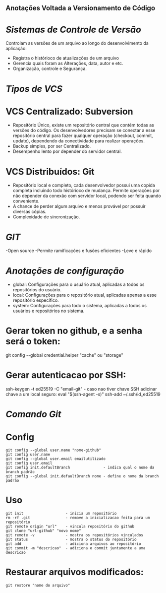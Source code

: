 ## Anotações Voltada a Versionamento de Código
# *Sistemas de Controle de Versão*
Controlam as versões de um arquivo ao longo do desenvolvimento da aplicação:
- Registra o histórioco de atualizações de um arquivo
- Gerencia  quais foram as Alterações, data, autor e etc.
- Organização, controle e Segurança.

# *Tipos de VCS*
# VCS Centralizado: Subversion
- Repositório Único, existe um repositório central que contém todas as versões do código. 
Os desenvolvedores precisam se conectar a esse repositório central para fazer qualquer 
operação (checkout, commit, update), dependendo da conectividade para realizar operações.
- Backup simples, por ser Centralizado.
- Desempenho lento por depender do servidor central.
# VCS Distribuídos: Git
- Repositório local e completo, cada desenvolvedor possui uma copida completa incluindo
todo histórioco de mudança. Permite operações por não depender da conexão com servidor 
local, podendo ser feita quando conveniente.
- A chance de perder algum arquivo e menos provável por possuir diversas cópias.
- Complexidade de sincronização.

# *GIT*
-Open source
-Permite ramificações e fusões eficientes
-Leve e rápido

# *Anotações de configuração*
- global: Configurações para o usuário atual, aplicadas a todos os repositórios do usuário.
- local: Configurações para o repositório atual, aplicadas apenas a esse repositório específico.
- system: Configurações para todo o sistema, aplicadas a todos os usuários e repositórios no sistema.

# Gerar token no github, e a senha será o token: 
git config --global credential.helper "cache" ou "storage"

# Gerar autenticacao por SSH:
ssh-keygen -t ed25519 -C "email-git" - caso nao tiver chave SSH
adicinar chave a um local seguro:
eval "$(ssh-agent -s)"
ssh-add ~/.ssh/id_ed25519

# *Comando Git*
# Config
```
git config --global user.name "nome-github"
git config user.name 
git config --global user.email emailutilizado
git config user.email 
git config init.defaultBranch               - indica qual o nome da branch padrão
git config --global init.defaultBranch nome - define o nome da branch padrão
```

# Uso
```
git init                   - inicia um repositório
rm -rf .git                - remove a inicializacao feita para um repositório
git remote origin "url"    - vincula repositório do github
git clone "url-github" "novo nome"
git remote -v              - mostra os repositórios vinculados
git status                 - mostra o status do repositório
git add                    - adiciona arquivos ao repositório
git commit -m "descricao"  - adiciona o commit juntamente a uma descricao 
```

# Restaurar arquivos modificados:
```
git restore "nome do arquivo"
```


